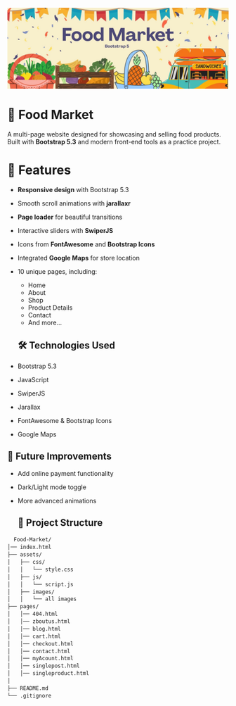 <p align="center">
  <a href="">  <img src="assets/github-images/cover.jpg" alt="Food Market Banner" width="700"> </a>
</p>


# 🍔 Food Market  

A multi-page website designed for showcasing and selling food products.  
Built with **Bootstrap 5.3** and modern front-end tools as a practice project.

# 🚀 Features  
- **Responsive design** with Bootstrap 5.3
- Smooth scroll animations with **jarallaxr**  
- **Page loader** for beautiful transitions 
- Interactive sliders with **SwiperJS**  
- Icons from **FontAwesome** and **Bootstrap Icons**  
- Integrated **Google Maps** for store location  
- 10 unique pages, including:  
  - Home  
  - About  
  - Shop  
  - Product Details  
  - Contact  
  - And more...
 
  ## 🛠️ Technologies Used
   
- Bootstrap 5.3  
- JavaScript
- SwiperJS
- Jarallax 
- FontAwesome & Bootstrap Icons  
- Google Maps

## 🔮 Future Improvements

- Add online payment functionality
- Dark/Light mode toggle
- More advanced animations

  ## 📂 Project Structure
```bash
  Food-Market/
│── index.html
├── assets/
│   ├── css/
│   │   └── style.css
│   ├── js/
│   │   └── script.js
│   ├── images/
│   │   └── all images
├── pages/
│   │── 404.html
│   │── zboutus.html
│   │── blog.html
│   │── cart.html
│   │── checkout.html
│   │── contact.html
│   │── myAcount.html
│   │── singlepost.html
│   │── singleproduct.html
│
├── README.md
└── .gitignore
```
